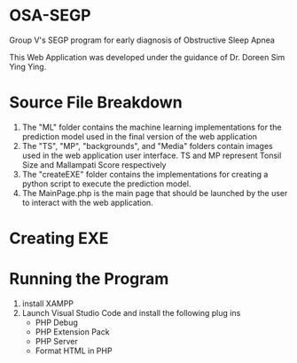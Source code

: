 # OSA-SEGP
Group V's SEGP program for early diagnosis of Obstructive Sleep Apnea

This Web Application was developed under the guidance of Dr. Doreen Sim Ying Ying.

# Source File Breakdown
1. The "ML" folder contains the machine learning implementations for the prediction model used in the final version of the web application
2. The "TS", "MP", "backgrounds", and "Media" folders contain images used in the web application user interface. TS and MP represent Tonsil Size and Mallampati Score respectively
3. The "createEXE" folder contains the implementations for creating a python script to execute the prediction model.
4. The MainPage.php is the main page that should be launched by the user to interact with the web application. 

# Creating EXE 
<Pyinstaller command line to create the exe file>

# Running the Program
1. install XAMPP 
2. Launch Visual Studio Code and install the following plug ins
    - PHP Debug
    - PHP Extension Pack
    - PHP Server
    - Format HTML in PHP

